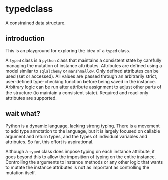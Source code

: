 # typedclass

A constrained data structure.

## introduction

This is an playground for exploring the idea of
a `typed` class.

A `typed` class is a `python` class that maintains a
consistent state by carefully managing the mutation
of instance attributes.
Attributes are defined using a model similar to 
`sqlalchemy` or `marshmallow`.  Only defined attributes
can be used (set or accessed). All values are passed
through an arbitrarily strict, user-defined type-checking
function before being saved in the instance.
Arbitrary logic can be run after attribute assignment
to adjust other parts of the structure (to maintain
a consistent state). Required and read-only
attributes are supported.

## wait what?

Python is a dynamic language, lacking strong typing.
There is a movement to add type annotation to the
language, but it is largely focused on
callable argument and return types, and the types
of individual variables and attributes.
So far, this effort is aspirational.

Although a `typed` class does impose typing on each
instance attribute, it goes beyond this to
allow the imposition of
typing on the entire instance.
Controlling the arguments to instance methods or any
other logic that wants to mutate the instance attributes
is not as important as controlling the mutation itself.
